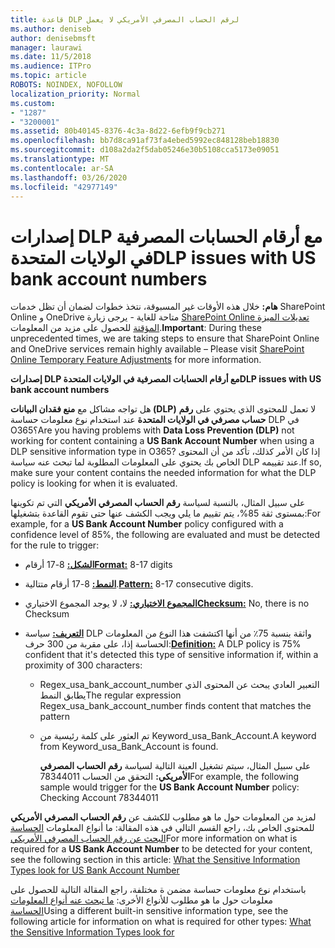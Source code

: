 ```yaml
---
title: قاعدة DLP لرقم الحساب المصرفي الأمريكي لا يعمل
ms.author: deniseb
author: denisebmsft
manager: laurawi
ms.date: 11/5/2018
ms.audience: ITPro
ms.topic: article
ROBOTS: NOINDEX, NOFOLLOW
localization_priority: Normal
ms.custom:
- "1287"
- "3200001"
ms.assetid: 80b40145-8376-4c3a-8d22-6efb9f9cb271
ms.openlocfilehash: bb7d8ca91af73fa4ebed5992ec848128beb18830
ms.sourcegitcommit: d108a2da2f5dab05246e30b5108cca5173e09051
ms.translationtype: MT
ms.contentlocale: ar-SA
ms.lasthandoff: 03/26/2020
ms.locfileid: "42977149"
---
```

# <a name="dlp-issues-with-us-bank-account-numbers"></a><span data-ttu-id="202a3-102">إصدارات DLP مع أرقام الحسابات المصرفية في الولايات المتحدة</span><span class="sxs-lookup"><span data-stu-id="202a3-102">DLP issues with US bank account numbers</span></span>

<span data-ttu-id="202a3-103">**هام:** خلال هذه الأوقات غير المسبوقة، نتخذ خطوات لضمان أن تظل خدمات SharePoint Online و OneDrive متاحة للغاية - يرجى زيارة [SharePoint Online تعديلات الميزة المؤقتة](https://aka.ms/ODSPAdjustments) للحصول على مزيد من المعلومات.</span><span class="sxs-lookup"><span data-stu-id="202a3-103">**Important**: During these unprecedented times, we are taking steps to ensure that SharePoint Online and OneDrive services remain highly available – Please visit [SharePoint Online Temporary Feature Adjustments](https://aka.ms/ODSPAdjustments) for more information.</span></span>

<span data-ttu-id="202a3-104">**إصدارات DLP مع أرقام الحسابات المصرفية في الولايات المتحدة**</span><span class="sxs-lookup"><span data-stu-id="202a3-104">**DLP issues with US bank account numbers**</span></span>

<span data-ttu-id="202a3-105">هل تواجه مشاكل مع **منع فقدان البيانات (DLP)** لا تعمل للمحتوى الذي يحتوي على **رقم حساب مصرفي في الولايات المتحدة** عند استخدام نوع معلومات حساسة DLP في O365؟</span><span class="sxs-lookup"><span data-stu-id="202a3-105">Are you having problems with **Data Loss Prevention (DLP)** not working for content containing a **US Bank Account Number** when using a DLP sensitive information type in O365?</span></span> <span data-ttu-id="202a3-106">إذا كان الأمر كذلك، تأكد من أن المحتوى الخاص بك يحتوي على المعلومات المطلوبة لما تبحث عنه سياسة DLP عند تقييمه.</span><span class="sxs-lookup"><span data-stu-id="202a3-106">If so, make sure your content contains the needed information for what the DLP policy is looking for when it is evaluated.</span></span>
  
<span data-ttu-id="202a3-107">على سبيل المثال، بالنسبة لسياسة **رقم الحساب المصرفي الأمريكي** التي تم تكوينها بمستوى ثقة 85%، يتم تقييم ما يلي ويجب الكشف عنها حتى تقوم القاعدة بتشغيلها:</span><span class="sxs-lookup"><span data-stu-id="202a3-107">For example, for a **US Bank Account Number** policy configured with a confidence level of 85%, the following are evaluated and must be detected for the rule to trigger:</span></span>
  
- <span data-ttu-id="202a3-108">**[الشكل:](https://docs.microsoft.com/office365/securitycompliance/what-the-sensitive-information-types-look-for#format-77)** 8-17 أرقام</span><span class="sxs-lookup"><span data-stu-id="202a3-108">**[Format:](https://docs.microsoft.com/office365/securitycompliance/what-the-sensitive-information-types-look-for#format-77)** 8-17 digits</span></span>

- <span data-ttu-id="202a3-109">**[النمط:](https://docs.microsoft.com/office365/securitycompliance/what-the-sensitive-information-types-look-for#pattern-77)** 8-17 أرقام متتالية.</span><span class="sxs-lookup"><span data-stu-id="202a3-109">**[Pattern:](https://docs.microsoft.com/office365/securitycompliance/what-the-sensitive-information-types-look-for#pattern-77)** 8-17 consecutive digits.</span></span>

- <span data-ttu-id="202a3-110">**[المجموع الاختياري:](https://docs.microsoft.com/office365/securitycompliance/what-the-sensitive-information-types-look-for#checksum-76)** لا، لا يوجد المجموع الاختياري</span><span class="sxs-lookup"><span data-stu-id="202a3-110">**[Checksum:](https://docs.microsoft.com/office365/securitycompliance/what-the-sensitive-information-types-look-for#checksum-76)** No, there is no Checksum</span></span>

- <span data-ttu-id="202a3-111">**[التعريف:](https://docs.microsoft.com/office365/securitycompliance/what-the-sensitive-information-types-look-for)** سياسة DLP واثقة بنسبة 75٪ من أنها اكتشفت هذا النوع من المعلومات الحساسة إذا، على مقربة من 300 حرف:</span><span class="sxs-lookup"><span data-stu-id="202a3-111">**[Definition:](https://docs.microsoft.com/office365/securitycompliance/what-the-sensitive-information-types-look-for)** A DLP policy is 75% confident that it's detected this type of sensitive information if, within a proximity of 300 characters:</span></span>

  - <span data-ttu-id="202a3-112">Regex_usa_bank_account_number التعبير العادي يبحث عن المحتوى الذي يطابق النمط</span><span class="sxs-lookup"><span data-stu-id="202a3-112">The regular expression Regex_usa_bank_account_number finds content that matches the pattern</span></span>

  - <span data-ttu-id="202a3-113">تم العثور على كلمة رئيسية من Keyword_usa_Bank_Account.</span><span class="sxs-lookup"><span data-stu-id="202a3-113">A keyword from Keyword_usa_Bank_Account is found.</span></span>

    <span data-ttu-id="202a3-114">على سبيل المثال، سيتم تشغيل العينة التالية لسياسة **رقم الحساب المصرفي الأمريكي:** التحقق من الحساب 78344011</span><span class="sxs-lookup"><span data-stu-id="202a3-114">For example, the following sample would trigger for the **US Bank Account Number** policy: Checking Account 78344011</span></span>

<span data-ttu-id="202a3-115">لمزيد من المعلومات حول ما هو مطلوب للكشف عن **رقم الحساب المصرفي الأمريكي** للمحتوى الخاص بك، راجع القسم التالي في هذه المقالة: ما أنواع المعلومات [الحساسة البحث عن رقم الحساب المصرفي الأمريكي](https://docs.microsoft.com/office365/securitycompliance/what-the-sensitive-information-types-look-for#us-bank-account-number)</span><span class="sxs-lookup"><span data-stu-id="202a3-115">For more information on what is required for a **US Bank Account Number** to be detected for your content, see the following section in this article: [What the Sensitive Information Types look for US Bank Account Number](https://docs.microsoft.com/office365/securitycompliance/what-the-sensitive-information-types-look-for#us-bank-account-number)</span></span>
  
<span data-ttu-id="202a3-116">باستخدام نوع معلومات حساسة مضمن ة مختلفة، راجع المقالة التالية للحصول على معلومات حول ما هو مطلوب للأنواع الأخرى: [ما تبحث عنه أنواع المعلومات الحساسة](https://docs.microsoft.com/office365/securitycompliance/what-the-sensitive-information-types-look-for)</span><span class="sxs-lookup"><span data-stu-id="202a3-116">Using a different built-in sensitive information type, see the following article for information on what is required for other types: [What the Sensitive Information Types look for](https://docs.microsoft.com/office365/securitycompliance/what-the-sensitive-information-types-look-for)</span></span>
  